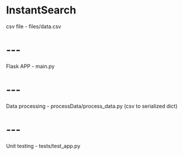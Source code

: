 # InstantSearch

csv file - files/data.csv
# ---
Flask APP - main.py
# ---
Data processing - processData/process_data.py (csv to serialized dict)
# ---
Unit testing - tests/test_app.py

